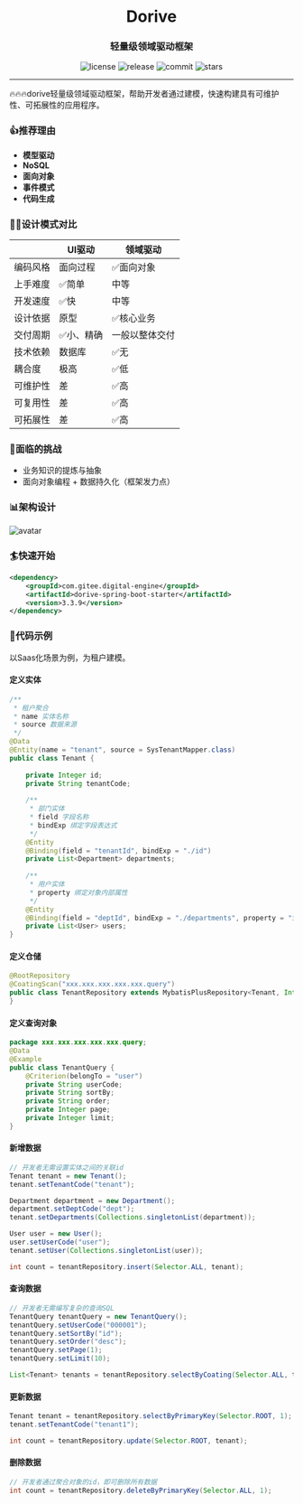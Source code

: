 <h1 align="center">Dorive</h1>
<h3 align="center">轻量级领域驱动框架</h3>
<p align="center">
  <img src="https://img.shields.io/github/license/chentaoah/dorive" alt="license">
  <img src="https://img.shields.io/github/v/release/chentaoah/dorive?display_name=tag&include_prereleases" alt="release">
  <img src="https://img.shields.io/github/commit-activity/y/chentaoah/dorive" alt="commit">
  <img src="https://img.shields.io/github/stars/chentaoah/dorive?color=%231890FF&style=flat-square" alt="stars">
</p>
<hr/>
🔥🔥🔥dorive轻量级领域驱动框架，帮助开发者通过建模，快速构建具有可维护性、可拓展性的应用程序。

### 👍推荐理由

- **模型驱动**
- **NoSQL**
- **面向对象**
- **事件模式**
- **代码生成**

### 🤼‍♂️设计模式对比

|          | UI驱动    | 领域驱动       |
| -------- | --------- | -------------- |
| 编码风格 | 面向过程  | ✅面向对象      |
| 上手难度 | ✅简单     | 中等           |
| 开发速度 | ✅快       | 中等           |
| 设计依据 | 原型      | ✅核心业务      |
| 交付周期 | ✅小、精确 | 一般以整体交付 |
| 技术依赖 | 数据库    | ✅无            |
| 耦合度   | 极高      | ✅低            |
| 可维护性 | 差        | ✅高            |
| 可复用性 | 差        | ✅高            |
| 可拓展性 | 差        | ✅高            |

### 🤸面临的挑战

- 业务知识的提炼与抽象
- 面向对象编程 + 数据持久化（框架发力点）

### 📊架构设计

![avatar](https://gitee.com/digital-engine/dorive/raw/master/doc/img/framework.png)

### 🏄快速开始

```xml
<dependency>
    <groupId>com.gitee.digital-engine</groupId>
    <artifactId>dorive-spring-boot-starter</artifactId>
    <version>3.3.9</version>
</dependency>
```

### 🧡代码示例

以Saas化场景为例，为租户建模。

#### 定义实体

```java
/**
 * 租户聚合
 * name 实体名称
 * source 数据来源
 */
@Data
@Entity(name = "tenant", source = SysTenantMapper.class)
public class Tenant {
    
    private Integer id;
    private String tenantCode;
    
    /**
     * 部门实体
     * field 字段名称
     * bindExp 绑定字段表达式
     */
    @Entity
    @Binding(field = "tenantId", bindExp = "./id")
    private List<Department> departments;
    
    /**
     * 用户实体
     * property 绑定对象内部属性
     */
    @Entity
    @Binding(field = "deptId", bindExp = "./departments", property = "id")
    private List<User> users;
}
```

#### 定义仓储

```java
@RootRepository
@CoatingScan("xxx.xxx.xxx.xxx.xxx.query")
public class TenantRepository extends MybatisPlusRepository<Tenant, Integer> {
}
```

#### 定义查询对象

```java
package xxx.xxx.xxx.xxx.xxx.query;
@Data
@Example
public class TenantQuery {
    @Criterion(belongTo = "user")
    private String userCode;
    private String sortBy;
    private String order;
    private Integer page;
    private Integer limit;
}
```

#### 新增数据

```java
// 开发者无需设置实体之间的关联id
Tenant tenant = new Tenant();
tenant.setTenantCode("tenant");

Department department = new Department();
department.setDeptCode("dept");
tenant.setDepartments(Collections.singletonList(department));

User user = new User();
user.setUserCode("user");
tenant.setUser(Collections.singletonList(user));

int count = tenantRepository.insert(Selector.ALL, tenant);
```

#### 查询数据

```java
// 开发者无需编写复杂的查询SQL
TenantQuery tenantQuery = new TenantQuery();
tenantQuery.setUserCode("000001");
tenantQuery.setSortBy("id");
tenantQuery.setOrder("desc");
tenantQuery.setPage(1);
tenantQuery.setLimit(10);

List<Tenant> tenants = tenantRepository.selectByCoating(Selector.ALL, tenantQuery);
```

#### 更新数据

```java
Tenant tenant = tenantRepository.selectByPrimaryKey(Selector.ROOT, 1);
tenant.setTenantCode("tenant1");

int count = tenantRepository.update(Selector.ROOT, tenant);
```

#### 删除数据

```java
// 开发者通过聚合对象的id，即可删除所有数据
int count = tenantRepository.deleteByPrimaryKey(Selector.ALL, 1);
```

